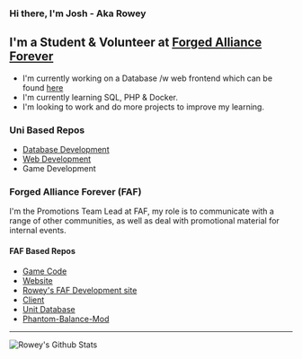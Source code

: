 ### Hi there, I'm Josh - Aka Rowey

## I'm a Student & Volunteer at [Forged Alliance Forever](https://github.com/FAForever)
- I'm currently working on a Database /w web frontend which can be found [here](https://github.com/MrRowey/FAF-Tourney-Data-DB)
- I'm currently learning SQL, PHP & Docker.
- I'm looking to work and do more projects to improve my learning.

### Uni Based Repos
- [Database Development](https://github.com/MrRowey/GlazeSure)
- [Web Development](https://github.com/MrRowey/SNT-Antiques)
- Game Development

### Forged Alliance Forever (FAF)
I'm the Promotions Team Lead at FAF, my role is to communicate with a range of other communities, as well as deal with promotional material for internal events.

#### FAF Based Repos
- [Game Code](https://github.com/MrRowey/Local-FA)
- [Website](https://github.com/MrRowey/FAFwebsite)
- [Rowey's FAF Development site](https://github.com/MrRowey/Roweys-FAF-Development-site)
- [Client](https://github.com/MrRowey/downlords-faf-client)
- [Unit Database](https://github.com/MrRowey/UnitDB)
- [Phantom-Balance-Mod](https://github.com/MrRowey/PhantomBalance)


----
<img align="left" alt="Rowey's Github Stats" src="https://github-readme-stats.vercel.app/api?username=mrrowey&show_icons=true&hide_border=true">
